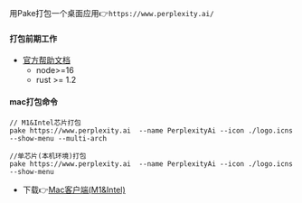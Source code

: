 用Pake打包一个桌面应用👉```https://www.perplexity.ai/``` 


#### 打包前期工作
* [官方帮助文档](https://github.com/tw93/Pake/blob/master/bin/README.md)
	* node>=16 
	* rust >= 1.2

#### mac打包命令

```
// M1&Intel芯片打包
pake https://www.perplexity.ai  --name PerplexityAi --icon ./logo.icns --show-menu --multi-arch

//单芯片(本机环境)打包
pake https://www.perplexity.ai  --name PerplexityAi --icon ./logo.icns --show-menu

```

* 下载👉[Mac客户端(M1&Intel)](https://github.com/ghyghoo8/pake-perplexity.ai/raw/main/PerplexityAi.dmg)
